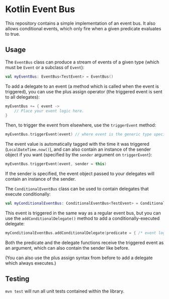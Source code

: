 # Kotlin Event Bus

This repository contains a simple implementation of an event bus. It also allows conditional events, which only fire when a given predicate evaluates to true.

## Usage

The `EventBus` class can produce a stream of events of a given type (which must be `Event` or a subclass of `Event`):

```kt
val myEventBus: EventBus<TestEvent> = EventBus()
```

To add a delegate to an event (a method which is called when the event is triggered), you can use the plus assign operator (the triggered event is sent to all delegates):

```kt
myEventBus += { event ->
    // Place your event logic here.
}
```

Then, to trigger the event from elsewhere, use the `triggerEvent` method:

```kt
myEventBus.triggerEvent(event) // where event is the generic type specified earlier
```

The event value is automatically tagged with the time it was triggered (`LocalDateTime.now()`), and can also contain an instance of the sender object if you want (specified by the `sender` argument on `triggerEvent`):

```kt
myEventBus.triggerEvent(event, sender = this)
```

If the sender is specified, the event object passed to your delegates will contain an instance of the sender.

The `ConditionalEventBus` class can be used to contain delegates that execute conditionally:

```kt
val myConditionalEventBus: ConditionalEventBus<TestEvent> = ConditionalEventBus()
```

This event is triggered in the same way as a regular event bus, but you can use the `addConditionalDelegate()` method to add a conditionally-executed delegate:

```kt
myConditionalEventBus.addConditionalDelegate(predicate = { /* event logic goes here */ }, delegate = {})
```

Both the predicate and the delegate functions receive the triggered event as an argument, which can also contain the sender like before.

(You can also use the plus assign syntax from before to add a delegate which always executes.)

## Testing

`mvn test` will run all unit tests contained within the library.